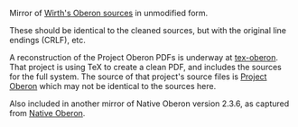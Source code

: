 Mirror of [Wirth's Oberon sources](https://people.inf.ethz.ch/wirth/) in
unmodified form.

These should be identical to the cleaned sources, but with the original line
endings (CRLF), etc.

A reconstruction of the Project Oberon PDFs is underway at
[tex-oberon](https://github.com/guidoism/tex-oberon). That project is using TeX
to create a clean PDF, and includes the sources for the full system. The source
of that project's source files is [Project Oberon](http://www.projectoberon.com)
which may not be identical to the sources here.

Also included in another mirror of Native Oberon version 2.3.6, as captured from
[Native Oberon](https://github.com/schierlm/NativeOberon-2.3.6-Extracted).
